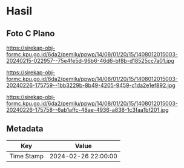 # Hasil

## Foto C Plano

https://sirekap-obj-formc.kpu.go.id/6da2/pemilu/ppwp/14/08/01/20/15/1408012015003-20240215-022957--75e4fe5d-96b6-46d6-bf8b-d18525cc7a01.jpg

https://sirekap-obj-formc.kpu.go.id/6da2/pemilu/ppwp/14/08/01/20/15/1408012015003-20240226-175759--1bb3229b-8b49-4205-9459-c1da2e1ef892.jpg

https://sirekap-obj-formc.kpu.go.id/6da2/pemilu/ppwp/14/08/01/20/15/1408012015003-20240226-175758--6ab1affc-48ae-4936-a838-1c3faa1bf201.jpg


## Metadata

| Key        | Value               |
| ---------- | ------------------- |
| Time Stamp | 2024-02-26 22:00:00 |



